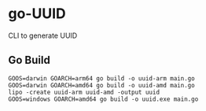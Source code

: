 # go-UUID
CLI to generate UUID

## Go Build

```
GOOS=darwin GOARCH=arm64 go build -o uuid-arm main.go
GOOS=darwin GOARCH=amd64 go build -o uuid-amd main.go
lipo -create uuid-arm uuid-amd -output uuid
GOOS=windows GOARCH=amd64 go build -o uuid.exe main.go
```

